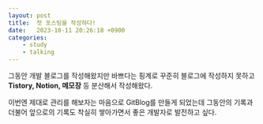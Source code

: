 ```yaml
---
layout: post
title:  첫 포스팅을 작성하다!
date:   2023-10-11 20:26:18 +0900
categories: 
    - study
    - talking
---
```

그동안 개발 블로그를 작성해왔지만 바쁘다는 핑계로 꾸준히 블로그에 작성하지 못하고 **Tistory, Notion, 메모장** 등 분산해서 작성해왔다.

이번엔 제대로 관리를 해보자는 마음으로 GitBlog를 만들게 되었는데
그동안의 기록과 더불어 앞으로의 기록도 착실히 쌓아가면서 좋은 개발자로 발전하고 싶다.
